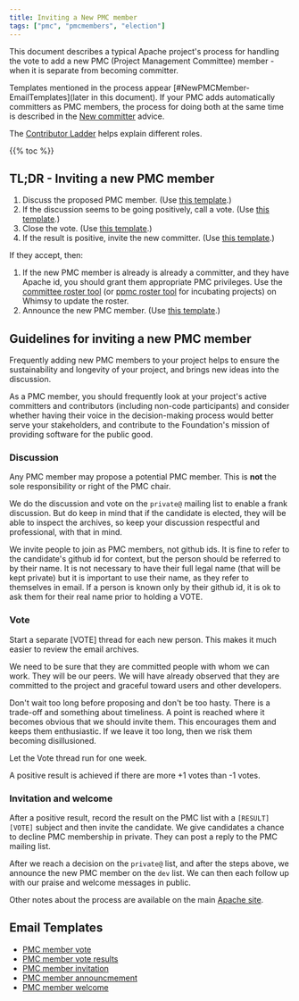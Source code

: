 ```yaml
---
title: Inviting a New PMC member
tags: ["pmc", "pmcmembers", "election"]
---
```


This document describes a typical Apache project's process for handling the
vote to add a new PMC (Project Management Committee) member - when it is
separate from becoming committer.

Templates mentioned in the process appear [#NewPMCMember-EmailTemplates](later in 
this document). If your PMC adds automatically committers as PMC members, the process
for doing both at the same time is described in the [New 
committer](https://community.apache.org/newcommitter.html) advice.

The [Contributor Ladder](https://community.apache.org/contributor-ladder.html) helps 
explain different roles.

{{% toc %}}

<a name="NewPMCMember-Summary"></a>
## TL;DR - Inviting a new PMC member

1. Discuss the proposed PMC member.  (Use [this template](templates/pmc-member-discuss.txt).)
1. If the discussion seems to be going positively, call a vote. (Use
   [this template](templates/pmc-member-vote.txt).)
1. Close the vote. (Use [this template](templates/pmc-member-results.txt).)
1. If the result is positive, invite the new committer. (Use [this
   template](templates/pmc-member-invite.txt).)

If they accept, then:

1. If the new PMC member is already is already a committer, and they have Apache id,
   you should grant them appropriate PMC privileges. Use the 
   [committee roster tool](https://whimsy.apache.org/roster/committee/) (or
   [ppmc roster tool](https://whimsy.apache.org/roster/ppmc/) for
   incubating projects) on Whimsy to update the roster.
1. Announce the new PMC member. (Use [this
   template](templates/pmc-member-announce.txt).)

<a name="#NewPMCMemberGuidelines"></a>
## Guidelines for inviting a new PMC member

Frequently adding new PMC members to your project helps to ensure the
sustainability and longevity of your project, and brings new ideas into
the discussion.

As a PMC member, you should frequently look at your
project's active committers and contributors (including non-code
participants) and consider whether having their voice in the
decision-making process would better serve your stakeholders, and
contribute to the Foundation's mission of providing software for the
public good.

<a name="NewPMCMember-Discussion"></a>
### Discussion

Any PMC member may propose a potential PMC member.
This is **not** the sole responsibility or right of the PMC chair.

We do the discussion and vote on the `private@` mailing list to enable a frank
discussion. But do keep in mind that if the candidate is elected, they
will be able to inspect the archives, so keep your discussion respectful
and professional, with that in mind.

We invite people to join as PMC members, not github ids. It is
fine to refer to the candidate's github id for context, but the person should
be referred to by their name. It is not necessary to have their full legal
name (that will be kept private) but it is important to use their name, as
they refer to themselves in email. If a person is known only by their github
id, it is ok to ask them for their real name prior to holding a VOTE.

### Vote

Start a separate [VOTE] thread for each new person. This makes it much easier
to review the email archives.

We need to be sure that they are committed people with whom we can work.
They will be our peers. We will have already observed that they are
committed to the project and graceful toward users and other developers.

Don't wait too long before proposing and don't be too hasty. There is a
trade-off and something about timeliness. A point is reached where it
becomes obvious that we should invite them. This encourages them and keeps
them enthusiastic. If we leave it too long, then we risk them becoming
disillusioned.

Let the Vote thread run for one week.

A positive result is achieved if there are more +1 votes
than -1 votes.

### Invitation and welcome

After a positive result, record the result on the PMC list with a `[RESULT][VOTE]` subject
and then invite the candidate. We give candidates a chance to decline PMC membership in private.
They can post a reply to the PMC mailing list.

After we reach a decision on the `private@` list, and after the steps above, we
announce the new PMC member on the `dev` list. We can then each follow up with
our praise and welcome messages in public.

Other notes about the process are available on the main [Apache site](https://www.apache.org/dev/pmc.html#newpmcmember).

<a name="NewPMCMember-EmailTemplates"></a>
## Email Templates

* [PMC member vote](templates/pmc-member-vote.txt)
* [PMC member vote results](templates/pmc-member-results.txt)
* [PMC member invitation](templates/pmc-member-invite.txt)
* [PMC member announcmement](templates/pmc-member-announce.txt)
* [PMC member welcome](templates/pmc-member-welcome.txt)

